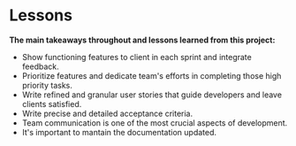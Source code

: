 # Lessons 

**The main takeaways throughout and lessons learned from this project:**

- Show functioning features to client in each sprint and integrate feedback. 
- Prioritize features and dedicate team's efforts in completing those high priority tasks.
- Write refined and granular user stories that guide developers and leave clients satisfied.
- Write precise and detailed acceptance criteria. 
- Team communication is one of the most crucial aspects of development.
- It's important to mantain the documentation updated.



